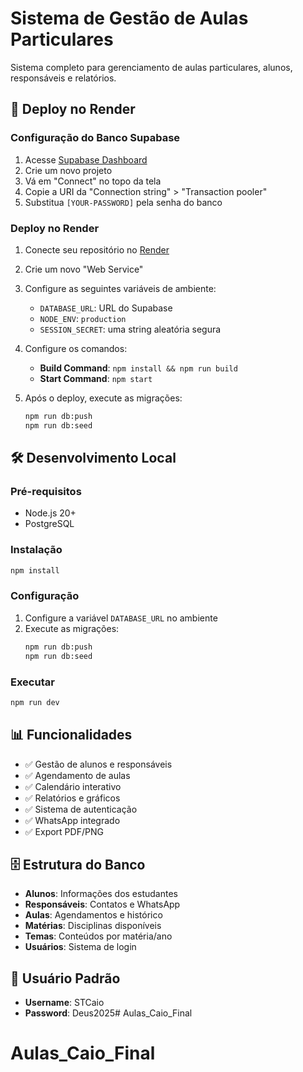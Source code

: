# Sistema de Gestão de Aulas Particulares

Sistema completo para gerenciamento de aulas particulares, alunos, responsáveis e relatórios.

## 🚀 Deploy no Render

### Configuração do Banco Supabase

1. Acesse [Supabase Dashboard](https://supabase.com/dashboard/projects)
2. Crie um novo projeto
3. Vá em "Connect" no topo da tela
4. Copie a URI da "Connection string" > "Transaction pooler"
5. Substitua `[YOUR-PASSWORD]` pela senha do banco

### Deploy no Render

1. Conecte seu repositório no [Render](https://render.com)
2. Crie um novo "Web Service"
3. Configure as seguintes variáveis de ambiente:
   - `DATABASE_URL`: URL do Supabase
   - `NODE_ENV`: `production`
   - `SESSION_SECRET`: uma string aleatória segura

4. Configure os comandos:
   - **Build Command**: `npm install && npm run build`
   - **Start Command**: `npm start`

5. Após o deploy, execute as migrações:
   ```bash
   npm run db:push
   npm run db:seed
   ```

## 🛠️ Desenvolvimento Local

### Pré-requisitos
- Node.js 20+
- PostgreSQL

### Instalação
```bash
npm install
```

### Configuração
1. Configure a variável `DATABASE_URL` no ambiente
2. Execute as migrações:
   ```bash
   npm run db:push
   npm run db:seed
   ```

### Executar
```bash
npm run dev
```

## 📊 Funcionalidades

- ✅ Gestão de alunos e responsáveis
- ✅ Agendamento de aulas
- ✅ Calendário interativo
- ✅ Relatórios e gráficos
- ✅ Sistema de autenticação
- ✅ WhatsApp integrado
- ✅ Export PDF/PNG

## 🗄️ Estrutura do Banco

- **Alunos**: Informações dos estudantes
- **Responsáveis**: Contatos e WhatsApp
- **Aulas**: Agendamentos e histórico
- **Matérias**: Disciplinas disponíveis
- **Temas**: Conteúdos por matéria/ano
- **Usuários**: Sistema de login

## 👥 Usuário Padrão

- **Username**: STCaio
- **Password**: Deus2025# Aulas_Caio_Final
# Aulas_Caio_Final
